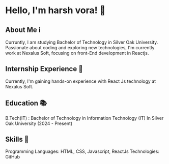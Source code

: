 <h1>Hello, I'm harsh vora! 👋</h1>

<h2>About Me ℹ️</h2>
Curruntly, I am studying Bachelor of Technology in Silver Oak University.
Passionate about coding and exploring new technologies, I'm currently work at Nexalus Soft, focusing on front-End development in Reactjs.

<h2>Internship Experience 💼</h2>
Currently, I'm gaining hands-on experience with React Js technology at Nexalus Soft.

<h2>Education 📚</h2>
B.Tech(IT) : Bachelor of Technology in Information Technology (IT)
In Silver Oak University (2024 - Present)

<h2>Skills 🚀</h2>
Programming Languages: HTML, CSS, Javascript, ReactJs
Technologies: GitHub
